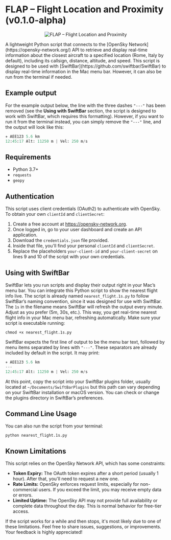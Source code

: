 # FLAP – Flight Location and Proximity (v0.1.0-alpha)
<p align="center">
  <img src="https://github.com/user-attachments/assets/09642846-f054-4c46-a0a3-b563a2289ee1" alt="FLAP – Flight Location and Proximity" />
  <br/>
  <em></em>
</p>
A lightweight Python script that connects to the [OpenSky Network](https://opensky-network.org/) API to retrieve and display real-time information about the closest aircraft to a specified location (Rome, Italy by default), including its callsign, distance, altitude, and speed. This script is designed to be used with [SwiftBar](https://github.com/swiftbar/SwiftBar) to display real-time information in the Mac menu bar. However, it can also be run from the terminal if needed.


## Example output
For the example output below, the line with the three dashes `"---"` has been removed (see the **Using with SwiftBar** section,  the script is designed to work with SwiftBar, which requires this formatting). However, if you want to run it from the terminal instead, you can simply remove the `"---"` line, and the output will look like this:

```python
✈️ AEE123 5.6 km
12:45:17 Alt: 11250 m | Vel: 250 m/s
```

## Requirements
- Python 3.7+
- `requests`
- `geopy`

## Authentication 
This script uses client credentials (OAuth2) to authenticate with OpenSky. To obtain your own `clientId` and `clientSecret`:
1. Create a free account at https://opensky-network.org.
2. Once logged in, go to your user dashboard and create an API application.
3. Download the `credentials.json` file provided.
4. Inside that file, you'll find your personal `clientId` and `clientSecret`.
5. Replace the placeholders `your-client-id` and `your-client-secret` on lines 9 and 10 of the script with your own credentials.

## Using with SwiftBar
SwiftBar lets you run scripts and display their output right in your Mac’s menu bar. You can integrate this Python script to show the nearest flight info live.
The script is already named `nearest_flight.1s.py` to follow SwiftBar’s naming convention, since it was designed for use with SwiftBar. The `1s` in the filename means SwiftBar will refresh the output every minute. Adjust as you prefer (5m, 30s, etc.). This way, you get real-time nearest flight info in your Mac menu bar, refreshing automatically.
Make sure your script is executable running:
```terminal
chmod +x nearest_flight.1s.py
```
SwiftBar expects the first line of output to be the menu bar text, followed by menu items separated by lines with `"---"`. These separators are already included by default in the script. It may print:
```python
✈️ AEE123 5.6 km
---
12:45:17 Alt: 11250 m | Vel: 250 m/s
```
At this point, copy the script into your SwiftBar plugins folder, usually located at `~/Documents/SwiftBarPlugins` but this path can vary depending on your SwiftBar installation or macOS version. You can check or change the plugins directory in SwiftBar’s preferences.

## Command Line Usage
You can also run the script from your terminal:
```terminal
python nearest_flight.1s.py
```

## Known Limitations
This script relies on the OpenSky Network API, which has some constraints:
- **Token Expiry:** The OAuth token expires after a short period (usually 1 hour). After that, you'll need to request a new one.
- **Rate Limits:** OpenSky enforces request limits, especially for non-commercial users. If you exceed the limit, you may receive empty data or errors.
- **Limited Uptime:** The OpenSky API may not provide full availability or complete data throughout the day. This is normal behavior for free-tier access.

If the script works for a while and then stops, it's most likely due to one of these limitations. Feel free to share issues, suggestions, or improvements. Your feedback is highly appreciated!



